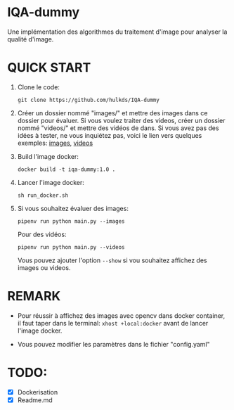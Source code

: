 # IQA-dummy
Une implémentation des algorithmes du traitement d'image pour analyser la qualité d'image. 

# QUICK START

1. Clone le code: 

    `git clone https://github.com/hulkds/IQA-dummy`

2. Créer un dossier nommé "images/" et mettre des images dans ce dossier pour évaluer. Si vous voulez traiter des videos, créer un dossier nommé "videos/" et mettre des vidéos de dans. Si vous avez pas des idées à tester, ne vous inquiétez pas, voici le lien vers quelques exemples: [images](https://redlab1-my.sharepoint.com/:f:/g/personal/linh_quang-le_neuroo_ai/EuEp4fzqUKBLnRkeiFCxKE4BpvXCd6WxbhTJZmk1qmp9Mw?e=r1nVsY), [videos](https://redlab1-my.sharepoint.com/:f:/g/personal/linh_quang-le_neuroo_ai/EvGW4w1IcNdKqJYEFpTiPYkBT2FmsMH8TACBXu0g8qPSEw?e=WdGf0D)

3. Build l'image docker:

    `docker build -t iqa-dummy:1.0 .` 

4. Lancer l'image docker:

    `sh run_docker.sh`

5. Si vous souhaitez évaluer des images:

    `pipenv run python main.py --images`

    Pour des vidéos:

    `pipenv run python main.py --videos`
    
    Vous pouvez ajouter l'option `--show` si vou souhaitez affichez des images ou videos. 

# REMARK

- Pour réussir à affichez des images avec opencv dans docker container, il faut taper dans le terminal: `xhost +local:docker` avant de lancer l'image docker.

- Vous pouvez modifier les paramètres dans le fichier "config.yaml"

# TODO:
- [X] Dockerisation
- [X] Readme.md